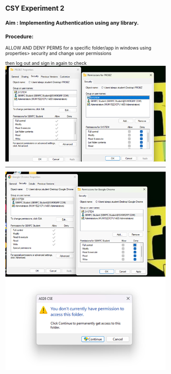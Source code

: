 ## CSY Experiment 2

### Aim : Implementing Authentication using any library.

### Procedure:

ALLOW AND DENY PERMS for a specific folder/app in windows using properties> security and change user permissions

then log out and sign in again to check 
![image](.attachments/0a506799257a78bcf513342b99ac3bb7a7729c4b.png) 

***
![image](.attachments/be3ffe57d37016574dc47ae3d4925a9e32805f0e.png) 
![image](.attachments/f9b94c3a332f270aaa02bbd0be129b85ac812606.jfif) 
